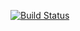 [![Build Status](https://travis-ci.com/nweaver1/CSE110lab5.svg?branch=master)](https://travis-ci.com/nweaver1/CSE110lab5)
